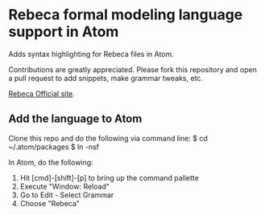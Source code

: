 Rebeca formal modeling language support in Atom
===============================================
Adds syntax highlighting for Rebeca files in Atom.

Contributions are greatly appreciated. Please fork this repository and open a
pull request to add snippets, make grammar tweaks, etc.

[Rebeca Official site](http://www.rebeca-lang.org/wiki/pmwiki.php).

Add the language to Atom
------------------------
Clone this repo and do the following via command line:
$ cd ~/.atom/packages
$ ln -nsf <path to the repo>

In Atom, do the following:
1. Hit [cmd]-[shift]-[p] to bring up the command pallette
2. Execute "Window: Reload"
3. Go to Edit - Select Grammar
4. Choose "Rebeca"
